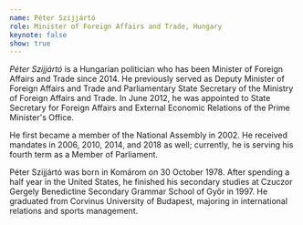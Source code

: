 ```yaml
---
name: Péter Szijjártó
role: Minister of Foreign Affairs and Trade, Hungary
keynote: false
show: true
---
```


*Péter Szijjártó* is a Hungarian politician who has been Minister of Foreign Affairs and Trade since 2014. He previously served as Deputy Minister of Foreign Affairs and Trade and Parliamentary State Secretary of the Ministry of Foreign Affairs and Trade. In June 2012, he was appointed to State Secretary for Foreign Affairs and External Economic Relations of the Prime Minister's Office.

He first became a member of the National Assembly in 2002. He received mandates in 2006, 2010, 2014, and 2018 as well; currently, he is serving his fourth term as a Member of Parliament.

Péter Szijjártó was born in Komárom on 30 October 1978. After spending a half year in the United States, he finished his secondary studies at Czuczor Gergely Benedictine Secondary Grammar School of Győr in 1997. He graduated from  Corvinus University of Budapest, majoring in international relations and sports management.